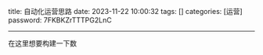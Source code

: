 title: 自动化运营思路 
date: 2023-11-22 10:00:32 
tags: []
categories: [运营]
password: 7FKBKZrTTTPG2LnC

---
 <!--more-->

 在这里想要构建一下数